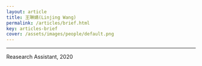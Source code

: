 ```yaml
---
layout: article
title: 王琳婧(Linjing Wang)
permalink: /articles/brief.html
key: articles-brief
cover: /assets/images/people/default.png
---
```


<div class="article__content" markdown="1">

---

Reasearch Assistant, 2020